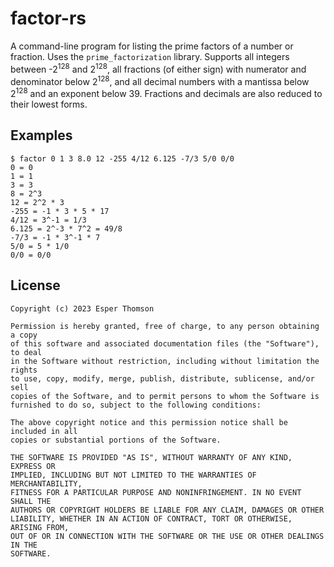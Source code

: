 # factor-rs

A command-line program for listing the prime factors of a number or fraction. Uses the
`prime_factorization` library. Supports all integers between -2<sup>128</sup> and 2<sup>128</sup>,
all fractions (of either sign) with numerator and denominator below 2<sup>128</sup>, and all decimal
numbers with a mantissa below 2<sup>128</sup> and an exponent below 39. Fractions and decimals are
also reduced to their lowest forms.

## Examples

```
$ factor 0 1 3 8.0 12 -255 4/12 6.125 -7/3 5/0 0/0
0 = 0
1 = 1
3 = 3
8 = 2^3
12 = 2^2 * 3
-255 = -1 * 3 * 5 * 17
4/12 = 3^-1 = 1/3
6.125 = 2^-3 * 7^2 = 49/8
-7/3 = -1 * 3^-1 * 7
5/0 = 5 * 1/0
0/0 = 0/0
```

## License

```
Copyright (c) 2023 Esper Thomson

Permission is hereby granted, free of charge, to any person obtaining a copy
of this software and associated documentation files (the "Software"), to deal
in the Software without restriction, including without limitation the rights
to use, copy, modify, merge, publish, distribute, sublicense, and/or sell
copies of the Software, and to permit persons to whom the Software is
furnished to do so, subject to the following conditions:

The above copyright notice and this permission notice shall be included in all
copies or substantial portions of the Software.

THE SOFTWARE IS PROVIDED "AS IS", WITHOUT WARRANTY OF ANY KIND, EXPRESS OR
IMPLIED, INCLUDING BUT NOT LIMITED TO THE WARRANTIES OF MERCHANTABILITY,
FITNESS FOR A PARTICULAR PURPOSE AND NONINFRINGEMENT. IN NO EVENT SHALL THE
AUTHORS OR COPYRIGHT HOLDERS BE LIABLE FOR ANY CLAIM, DAMAGES OR OTHER
LIABILITY, WHETHER IN AN ACTION OF CONTRACT, TORT OR OTHERWISE, ARISING FROM,
OUT OF OR IN CONNECTION WITH THE SOFTWARE OR THE USE OR OTHER DEALINGS IN THE
SOFTWARE.
```

